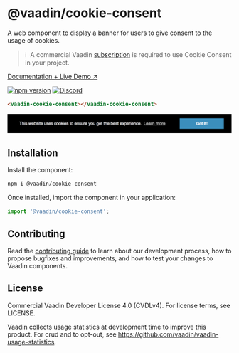 # @vaadin/cookie-consent

A web component to display a banner for users to give consent to the usage of cookies.

> ℹ️&nbsp; A commercial Vaadin [subscription](https://vaadin.com/pricing) is required to use Cookie Consent in your
> project.

[Documentation + Live Demo ↗](https://vaadin.com/docs/latest/ds/components/cookie-consent)

[![npm version](https://badgen.net/npm/v/@vaadin/cookie-consent)](https://www.npmjs.com/package/@vaadin/cookie-consent)
[![Discord](https://img.shields.io/discord/732335336448852018?label=discord)](https://discord.gg/PHmkCKC)

```html
<vaadin-cookie-consent></vaadin-cookie-consent>
```

[<img src="https://raw.githubusercontent.com/vaadin/web-components/master/packages/cookie-consent/screenshot.png" width="847" alt="Screenshot of vaadin-details">](https://vaadin.com/docs/latest/ds/components/cookie-consent)

## Installation

Install the component:

```sh
npm i @vaadin/cookie-consent
```

Once installed, import the component in your application:

```js
import '@vaadin/cookie-consent';
```

## Contributing

Read the [contributing guide](https://vaadin.com/docs/latest/guide/contributing/overview) to learn about our development
process, how to propose bugfixes and improvements, and how to test your changes to Vaadin components.

## License

Commercial Vaadin Developer License 4.0 (CVDLv4). For license terms, see LICENSE.

Vaadin collects usage statistics at development time to improve this product.
For crud and to opt-out, see https://github.com/vaadin/vaadin-usage-statistics.
